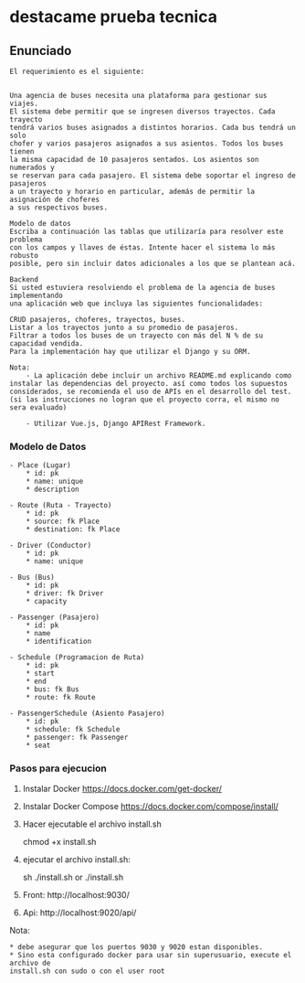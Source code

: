 # destacame prueba tecnica

## Enunciado

    El requerimiento es el siguiente:
    
    
    Una agencia de buses necesita una plataforma para gestionar sus viajes. 
    El sistema debe permitir que se ingresen diversos trayectos. Cada trayecto 
    tendrá varios buses asignados a distintos horarios. Cada bus tendrá un solo
    chofer y varios pasajeros asignados a sus asientos. Todos los buses tienen 
    la misma capacidad de 10 pasajeros sentados. Los asientos son numerados y 
    se reservan para cada pasajero. El sistema debe soportar el ingreso de pasajeros 
    a un trayecto y horario en particular, además de permitir la asignación de choferes 
    a sus respectivos buses.
    
    Modelo de datos
    Escriba a continuación las tablas que utilizaría para resolver este problema 
    con los campos y llaves de éstas. Intente hacer el sistema lo más robusto 
    posible, pero sin incluir datos adicionales a los que se plantean acá.
    
    Backend
    Si usted estuviera resolviendo el problema de la agencia de buses implementando 
    una aplicación web que incluya las siguientes funcionalidades:
    
    CRUD pasajeros, choferes, trayectos, buses.
    Listar a los trayectos junto a su promedio de pasajeros.
    Filtrar a todos los buses de un trayecto con más del N % de su capacidad vendida.
    Para la implementación hay que utilizar el Django y su ORM.
    
    Nota:
        - La aplicación debe incluir un archivo README.md explicando como 
    instalar las dependencias del proyecto. así como todos los supuestos 
    considerados, se recomienda el uso de APIs en el desarrollo del test. 
    (si las instrucciones no logran que el proyecto corra, el mismo no sera evaluado)
        
        - Utilizar Vue.js, Django APIRest Framework.



### Modelo de Datos

    - Place (Lugar)
        * id: pk
        * name: unique
        * description
        
    - Route (Ruta - Trayecto)
        * id: pk
        * source: fk Place
        * destination: fk Place
        
    - Driver (Conductor)
        * id: pk
        * name: unique
        
    - Bus (Bus)
        * id: pk
        * driver: fk Driver
        * capacity
        
    - Passenger (Pasajero)
        * id: pk
        * name
        * identification
    
    - Schedule (Programacion de Ruta)
        * id: pk
        * start
        * end
        * bus: fk Bus
        * route: fk Route
    
    - PassengerSchedule (Asiento Pasajero)
        * id: pk
        * schedule: fk Schedule
        * passenger: fk Passenger
        * seat


### Pasos para ejecucion

1. Instalar Docker  https://docs.docker.com/get-docker/
2. Instalar Docker Compose  https://docs.docker.com/compose/install/
3. Hacer ejecutable el archivo install.sh 
    
    
    chmod +x install.sh
    
4. ejecutar el archivo install.sh:
    

    sh ./install.sh
    or
    ./install.sh
    
    
5. Front: http://localhost:9030/
6. Api: http://localhost:9020/api/


Nota:
    
    * debe asegurar que los puertos 9030 y 9020 estan disponibles. 
    * Sino esta configurado docker para usar sin superusuario, execute el archivo de 
    install.sh con sudo o con el user root
   
  